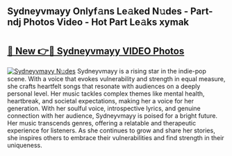 ## Sydneyvmayy Onlyf𝚊ns Le𝚊ked N𝚞des - Part-ndj Photos Video - Hot Part Le𝚊ks xymak

# <h2><a href="http://ab55879.deff.icu/?id=Sydneyvmayy">🔗 New 👉🔴 Sydneyvmayy VIDEO Photos</a></h2>

[![Sydneyvmayy N𝚞des](https://i.imgur.com/rIISA9y.gif)](http://ab55879.deff.icu/?id=Sydneyvmayy)
Sydneyvmayy is a rising star in the indie-pop scene. With a voice that evokes vulnerability and strength in equal measure, she crafts heartfelt songs that resonate with audiences on a deeply personal level. Her music tackles complex themes like mental health, heartbreak, and societal expectations, making her a voice for her generation. With her soulful voice, introspective lyrics, and genuine connection with her audience, Sydneyvmayy is poised for a bright future. Her music transcends genres, offering a relatable and therapeutic experience for listeners. As she continues to grow and share her stories, she inspires others to embrace their vulnerabilities and find strength in their uniqueness.
